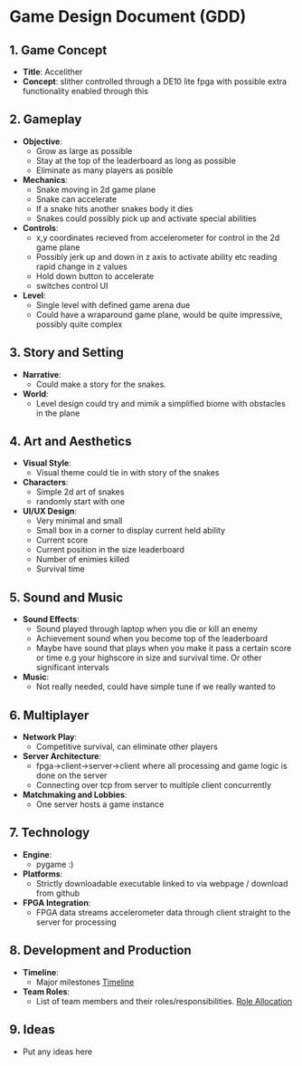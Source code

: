 # Game Design Document (GDD) 



## 1. Game Concept
- **Title**: Accelither
- **Concept**: slither controlled through a DE10 lite fpga with possible extra functionality enabled through this

## 2. Gameplay
- **Objective**:
  - Grow as large as possible
  - Stay at the top of the leaderboard as long as possible
  - Eliminate as many players as posible
- **Mechanics**:
  - Snake moving in 2d game plane
  - Snake can accelerate
  - If a snake hits another snakes body it dies
  - Snakes could possibly pick up and activate special abilities
- **Controls**:
  - x,y coordinates recieved from accelerometer for control in the 2d game plane
  - Possibly jerk up and down in z axis to activate ability etc reading rapid change in z values
  - Hold down button to accelerate
  - switches control UI
- **Level**:
  -  Single level with defined game arena due 
  -  Could have a wraparound game plane, would be quite impressive, possibly quite complex

## 3. Story and Setting
- **Narrative**:
  - Could make a story for the snakes.
- **World**:
  - Level design could try and mimik a simplified biome with obstacles in the plane
 

## 4. Art and Aesthetics
- **Visual Style**:
  - Visual theme could tie in with story of the snakes
- **Characters**:
  - Simple 2d art of snakes
  - randomly start with one
- **UI/UX Design**:
  - Very minimal and small
  - Small box in a corner to display current held ability
  - Current score
  - Current position in the size leaderboard
  - Number of enimies killed
  - Survival time

## 5. Sound and Music
- **Sound Effects**:
  - Sound played through laptop when you die or kill an enemy
  - Achievement sound when you become top of the leaderboard
  - Maybe have sound that plays when you make it pass a certain score or time e.g your highscore in size and survival time. Or other significant intervals
- **Music**:
  - Not really needed, could have simple tune if we really wanted to

## 6. Multiplayer
- **Network Play**:
  - Competitive survival, can eliminate other players
- **Server Architecture**:
  - fpga->client->server->client where all processing and game logic is done on the server
  - Connecting over tcp from server to multiple client concurrently
- **Matchmaking and Lobbies**:
  - One server hosts a game instance

## 7. Technology
- **Engine**:
  - pygame :)
- **Platforms**:
  - Strictly downloadable executable linked to via webpage / download from github
- **FPGA Integration**: 
  -  FPGA data streams accelerometer data through client straight to the server for processing

## 8. Development and Production
- **Timeline**:
  - Major milestones [Timeline](./Timeline.md)
- **Team Roles**:
  - List of team members and their roles/responsibilities. [Role Allocation](./RoleAllocation.md)

## 9. Ideas
  - Put any ideas here
